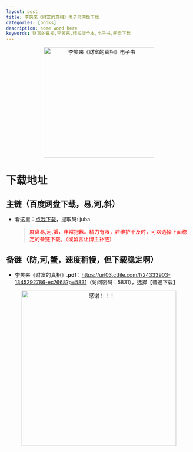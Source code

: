 ```yaml
---
layout: post
title: 李笑来《财富的真相》电子书网盘下载
categories: [books]
description: some word here
keywords: 财富的真相,李笑来,精校版全本,电子书,网盘下载
---
```


<div align="center"><img src="http://qweree.cn/wp-content/uploads/2024/08/cai-fu-de-zhen-xiang.jpg" alt="李笑来《财富的真相》电子书" width="300px" height="auto"></div>

# 下载地址

## 主链（百度网盘下载，易,河,斜）

- 看这里：[点我下载](https://pan.baidu.com/s/1iMXUbSbtZQZjDcqDmnWUyw?pwd=juba)，提取码: juba

  > <p style="color:red" >度盘易,河,蟹，非常抱歉。精力有限，若维护不及时，可以选择下面稳定的备链下载。（或留言让博主补链）</p>

## 备链（防,河,蟹，速度稍慢，但下载稳定啊）

- 李笑来《财富的真相》.**pdf**：<https://url03.ctfile.com/f/24333903-1345292786-ec7668?p=5831>（访问密码：5831），选择【普通下载】

<div align="center"><img src="https://pic.imgdb.cn/item/661246bf68eb935713c7f81c.gif" alt="感谢！！！" width="420px" height="auto"/></div>
